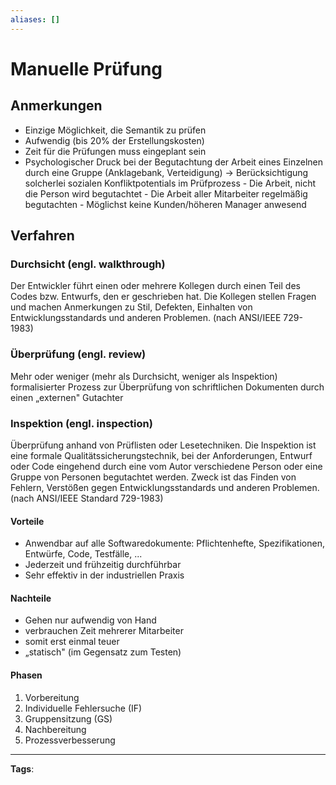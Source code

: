 ```yaml
---
aliases: []
---
```


# Manuelle Prüfung

## Anmerkungen

- Einzige Möglichkeit, die Semantik zu prüfen
- Aufwendig (bis 20\% der Erstellungskosten)
- Zeit für die Prüfungen muss eingeplant sein
- Psychologischer Druck bei der Begutachtung der Arbeit eines Einzelnen durch eine Gruppe (Anklagebank, Verteidigung)
  $\rightarrow$ Berücksichtigung solcherlei sozialen Konfliktpotentials im Prüfprozess - Die Arbeit, nicht die Person wird begutachtet - Die Arbeit aller Mitarbeiter regelmäßig begutachten - Möglichst keine Kunden/höheren Manager anwesend

## Verfahren

### Durchsicht (engl. walkthrough)

Der Entwickler führt einen oder mehrere Kollegen durch einen Teil des Codes bzw. Entwurfs, den er geschrieben hat. Die Kollegen stellen Fragen und machen Anmerkungen zu Stil, Defekten, Einhalten von Entwicklungsstandards und anderen Problemen. (nach ANSI/IEEE 729-1983)

### Überprüfung (engl. review)

Mehr oder weniger (mehr als Durchsicht, weniger als Inspektion) formalisierter Prozess zur Überprüfung von schriftlichen Dokumenten durch einen „externen" Gutachter

### Inspektion (engl. inspection)

Überprüfung anhand von Prüflisten oder Lesetechniken.
Die Inspektion ist eine formale Qualitätssicherungstechnik, bei der Anforderungen, Entwurf oder Code eingehend durch eine vom Autor verschiedene Person oder eine Gruppe von Personen begutachtet werden. Zweck ist das Finden von Fehlern, Verstößen gegen Entwicklungsstandards und anderen Problemen.
(nach ANSI/IEEE Standard 729-1983)

#### Vorteile

- Anwendbar auf alle Softwaredokumente: Pflichtenhefte, Spezifikationen, Entwürfe, Code, Testfälle, ...
- Jederzeit und frühzeitig durchführbar
- Sehr effektiv in der industriellen Praxis

#### Nachteile

- Gehen nur aufwendig von Hand
- verbrauchen Zeit mehrerer Mitarbeiter
- somit erst einmal teuer
- „statisch" (im Gegensatz zum Testen)

#### Phasen

1. Vorbereitung
2. Individuelle Fehlersuche (IF)
3. Gruppensitzung (GS)
4. Nachbereitung
5. Prozessverbesserung

---

**Tags**:
